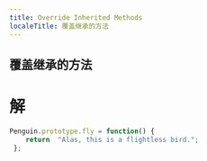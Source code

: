 ```yaml
---
title: Override Inherited Methods
localeTitle: 覆盖继承的方法
---
```

## 覆盖继承的方法

# 解

```javascript
Penguin.prototype.fly = function() { 
    return  "Alas, this is a flightless bird."; 
 }; 

```